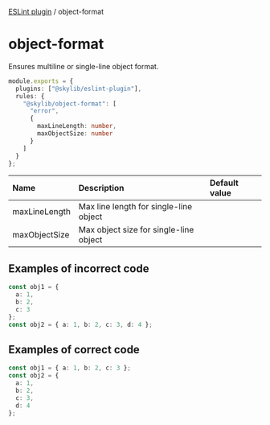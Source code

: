 [ESLint plugin](index.md) / object-format

# object-format

Ensures multiline or single-line object format.

```ts
module.exports = {
  plugins: ["@skylib/eslint-plugin"],
  rules: {
    "@skylib/object-format": [
      "error",
      {
        maxLineLength: number,
        maxObjectSize: number
      }
    ]
  }
};
```

| Name | Description | Default value |
| :----- | :----- | :----- |
| maxLineLength | Max line length for single-line object |
| maxObjectSize | Max object size for single-line object |

## Examples of incorrect code

```ts
const obj1 = {
  a: 1,
  b: 2,
  c: 3
};
const obj2 = { a: 1, b: 2, c: 3, d: 4 };
```

## Examples of correct code

```ts
const obj1 = { a: 1, b: 2, c: 3 };
const obj2 = {
  a: 1,
  b: 2,
  c: 3,
  d: 4
};
```